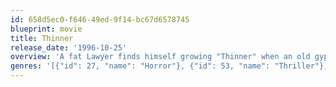 ```yaml
---
id: 658d5ec0-f646-49ed-9f14-bc67d6578745
blueprint: movie
title: Thinner
release_date: '1996-10-25'
overview: 'A fat Lawyer finds himself growing "Thinner" when an old gypsy man places a hex on him. Now the lawyer must call upon his friends in organized crime to help him persuade the gypsy to lift the curse. Time is running out for the desperate lawyer as he draws closer to his own death, and grows ever thinner.'
genres: '[{"id": 27, "name": "Horror"}, {"id": 53, "name": "Thriller"}]'
---
```

